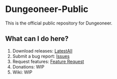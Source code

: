 # Dungeoneer-Public
This is the official public repository for Dungeoneer.
## What can I do here?
1. Download releases: [Latest](https://github.com/Hoid2/Dungeoneer-Public/releases/latest)[All](https://github.com/Hoid2/Dungeoneer-Public/releases)
2. Submit a bug report: [Issues](https://github.com/Hoid2/Dungeoneer-Public/issues)
3. Request features: [Feature Request](https://github.com/Hoid2/Dungeoneer-Public/issues/new?assignees=&labels=enhancement&projects=&template=feature_request.md&title=)
4. Donations: WIP
5. Wiki: WIP
